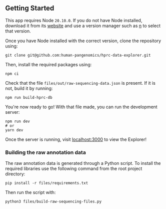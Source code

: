 ## Getting Started

This app requires Node `20.10.0`. If you do not have Node installed, download it from its
[website](https://nodejs.org/en/download/package-manager) and use a version manager such as
[n](https://www.npmjs.com/package/n/v/5.0.1) to select that version.

Once you have Node installed with the correct version, clone the repository using:
```shell
git clone git@github.com:human-pangenomics/hprc-data-explorer.git
```

Then, install the required packages using:
```shell
npm ci
```

Check that the file `files/out/raw-sequencing-data.json` is present.
If it is not, build it by running:

```shell
npm run build-hprc-db
```

You're now ready to go! With that file made, you can run the development server:

```shell
npm run dev
# or
yarn dev
```

Once the server is running, visit [localhost:3000](localhost:3000) to view the Explorer!

### Building the raw annotation data
The raw annotation data is generated through a Python script. To install the required libraries
use the following command from the root project directory:
```shell
pip install -r files/requirements.txt
```
Then run the script with:
```shell
python3 files/build-raw-sequencing-files.py
```
